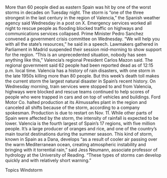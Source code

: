 More than 60 people died as eastern Spain was hit by one of the worst storms in decades on Tuesday night.
The storm is “one of the three strongest in the last century in the region of Valencia,” the Spanish weather agency said Wednesday in a post on X. Emergency services worked all night to rescue people as flooding blocked traffic on highways and communications services collapsed.
Prime Minister Pedro Sanchez convened a government crisis committee on Wednesday. “We will help you with all the state’s resources,” he said in a speech.
Lawmakers gathered in Parliament in Madrid suspended their session mid-morning to show support for the region.
“This is an unprecedented situation, nobody has seen anything like this,” Valencia’s regional President Carlos Mazon said. The regional government said 62 people had been reported dead as of 12:15 p.m. local time.
Valencia has a history of rain disasters, with one storm in the late 1950s killing more than 80 people. But this week’s death toll makes the current storm the largest natural disaster in Spain’s recent history.
On Wednesday morning, train services were stopped to and from Valencia, highways were blocked and rescue teams continued to help scores of people who were trapped in cars and on top of vehicles and buildings.
Ford Motor Co. halted production at its Almussafes plant in the region and canceled all shifts because of the storm, according to a company spokesman. Production is due to restart on Nov. 11.
While other parts of Spain were affected by the storm, the intensity of rainfall is expected to be lower.
Valencia is the fourth largest of Spain’s 17 regions, with five million people. It’s a large producer of oranges and rice, and one of the country’s main tourist destinations during the summer season.
This kind of storm, known in Spain as a Dana, develops “as a result of cooler air passing over the warm Mediterranean ocean, creating atmospheric instability and bringing with it torrential rain,” said Jess Neumann, associate professor of hydrology at the University of Reading. “These types of storms can develop quickly and with relatively short warning.”

Topics
Windstorm
